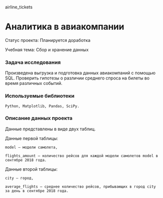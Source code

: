 airline_tickets
# Аналитика в авиакомпании
Статус проекта: Планируется доработка

Учебная тема: Сбор и хранение данных


### Задача исследования
Произведена выгрузка и подготовка данных авиакомпаний с помощью SQL. Проверить гипотезы о различии среднего спроса на билеты во время различных событий.

### Используемые библиотеки

	Python, Matplotlib, Pandas, SciPy.

### Описание данных проекта

Данные представлены в виде двух таблиц. 

Данные первой таблицы:

	model — модели самолета, 

	flights_amount — количество рейсов для каждой модели самолетов model в сентябре 2018 года. 

Данные второй таблицы:

	city — город, 
	
	average_flights — среднее количество рейсов, прибывающих в город city за день в сентябре 2018 года. 